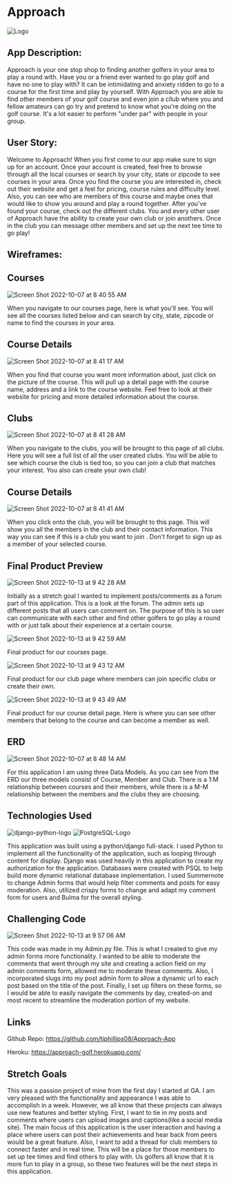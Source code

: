 # Approach

![Logo](https://i.imgur.com/HYfU6bpm.png)

## App Description:

 Approach is your one stop shop to finding another golfers in your area to play a round with. Have you or a friend ever wanted to go play golf and have no one to play with? It can be intimidating and anxiety ridden to go to a course for the first time and play by yourself. With Approach you are able to find other members of your golf course and even join a cllub where you and fellow amateurs can go try and pretend to know what you're doing on the golf course. It's a lot easier to perform "under par" with people in your group. 
 
 ## User Story:
 
 Welcome to Approach! When you first come to our app make sure to sign up for an account. Once your account is created, feel free to browse through all the local courses or search by your city, state or zipcode to see courses in your area. Once you find the course you are interested in, check out their website and get a feel for pricing, course rules and difficulty level. Also, you can see who are members of this course and maybe ones that would like to show you around and play a round together. After you've found your course, check out the different clubs. You and every other user of Approach have the ability to create your own club or join anothers. Once in the club you can message other members and set up the next tee time to go play!
 
 
 ## Wireframes:
 
 ## Courses
![Screen Shot 2022-10-07 at 8 40 55 AM](https://user-images.githubusercontent.com/109078858/194568034-1009caf2-268a-4c29-8684-442fe1666e43.png)

 
 When you navigate to our courses page, here is what you'll see. You will see all the courses listed below and can search by city, state, zipcode or name to find the courses in your area. 
 
 ## Course Details
![Screen Shot 2022-10-07 at 8 41 17 AM](https://user-images.githubusercontent.com/109078858/194568118-ba8b5781-828d-4e67-8dbc-9b3df2a2cad9.png)

 
 When you find that course you want more information about, just click on the picture of the course. This will pull up a detail page with the course name, address and a link to the course website. Feel free to look at their website for pricing and more detailed information about the course. 
 
 ## Clubs
 ![Screen Shot 2022-10-07 at 8 41 28 AM](https://user-images.githubusercontent.com/109078858/194568194-9a52c505-cb83-4e4a-bad9-8ebe18fe48fb.png)

 
 When you navigate to the clubs, you will be brought to this page of all clubs. Here you will see a full list of all the user created clubs. You will be able to see which course the club is tied too, so you can join a club that matches your interest. You also can create your own club!
 
 ## Course Details
 ![Screen Shot 2022-10-07 at 8 41 41 AM](https://user-images.githubusercontent.com/109078858/194568264-3e44008a-84d4-4f98-a39b-b67a42bff9dd.png)

 
 When you click onto the club, you will be brought to this page. This will show you all the members in the club and their contact information. This way you can see if this is a club you want to join . Don't forget to sign up as a member of your selected course.
 
 
 ## Final Product Preview
 ![Screen Shot 2022-10-13 at 9 42 28 AM](https://user-images.githubusercontent.com/109078858/195634911-99ca4182-3184-471e-ac5e-065f25131c7c.png)
 
 Initially as a stretch goal I wanted to implement posts/comments as a forum part of this application. This is a look at the forum. The admin sets up different posts that all users can comment on. The purpose of this is so user can communicate with each other and find other golfers to go play a round with or just talk about their experience at a certain course. 
 
 
 ![Screen Shot 2022-10-13 at 9 42 59 AM](https://user-images.githubusercontent.com/109078858/195635368-0204a118-a24c-45f2-ba8c-54e76fddd514.png)
 
 Final product for our courses page.
 
 
 ![Screen Shot 2022-10-13 at 9 43 12 AM](https://user-images.githubusercontent.com/109078858/195635467-e28a12fa-46bb-4f5f-8e87-d591a1ebc907.png)
 
 Final product for our club page where members can join specific clubs or create their own. 
 
 
 ![Screen Shot 2022-10-13 at 9 43 49 AM](https://user-images.githubusercontent.com/109078858/195635654-d1ff7b28-59bd-4abd-9b81-dce46877031d.png)
 
 Final product for our course detail page. Here is where you can see other members that belong to the course and can become a member as well.


 ## ERD
 ![Screen Shot 2022-10-07 at 8 48 14 AM](https://user-images.githubusercontent.com/109078858/194568964-c2c1162f-428e-4d97-8678-8f5ed6ef76a5.png)
 
 For this application I am using three Data Models. As you can see from the ERD our three models consist of Course, Member and Club. There is a 1:M relationship between courses and their members, while there is a M-M relationship between the members and the clubs they are choosing.
 
 ## Technologies Used
 ![django-python-logo](https://user-images.githubusercontent.com/109078858/194570662-fb591432-26bc-45aa-ad59-f97415eb08f3.png)
 ![PostgreSQL-Logo](https://user-images.githubusercontent.com/109078858/194571618-6469808c-6b01-4ec3-b2ca-a3ed0e3699ed.png)


This application was built using a python/django full-stack. I used Python to implement all the functionality of the application, such as looping through content for display. Django was used heavily in this application to create my authorization for the application. Databases were created with PSQL to help build more dynamic relational database implementation. I used Summernote to change Admin forms that would help filter comments and posts for easy moderation. Also, utilized crispy forms to change and adapt my comment form for users and Bulma for the overall styling. 


## Challenging Code

![Screen Shot 2022-10-13 at 9 57 06 AM](https://user-images.githubusercontent.com/109078858/195632507-83f18645-808d-4612-af46-c99bba9c8933.png)

This code was made in my Admin.py file. This is what I created to give my admin forms more functionality. I wanted to be able to moderate the comments that went through my site and creating a action field on my admin comments form, allowed me to moderate these comments. Also, I incorporated slugs into my post admin form to allow a dynamic url to each post based on the title of the post. Finally, I set up filters on these forms, so I would be able to easily navigate the comments by day, created-on and most recent to streamline the moderation portion of my website.



## Links

Github Repo: https://github.com/tjphillips08/Approach-App

Heroku: https://approach-golf.herokuapp.com/

## Stretch Goals
This was a passion project of mine from the first day I started at GA. I am very pleased with the functionality and appearance I was able to accomplish in a week. However, we all know that these projects can always use new features and better styling. First, I want to tie in my posts and comments where users can upload images and captions(like a social media site). The main focus of this application is the user interaction and having a place where users can post their achievements and hear back from peers would be a great feature. Also, I want to add a thread for club members to connect faster and in real time. This will be a place for those members to set up tee times and find others to play with. Us golfers all know that it is more fun to play in a group, so these two features will be the next steps in this application.


 
 
 
